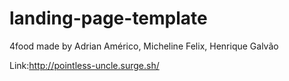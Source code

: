 # landing-page-template
4food made by Adrian Américo, Micheline Felix, Henrique Galvão

Link:http://pointless-uncle.surge.sh/
